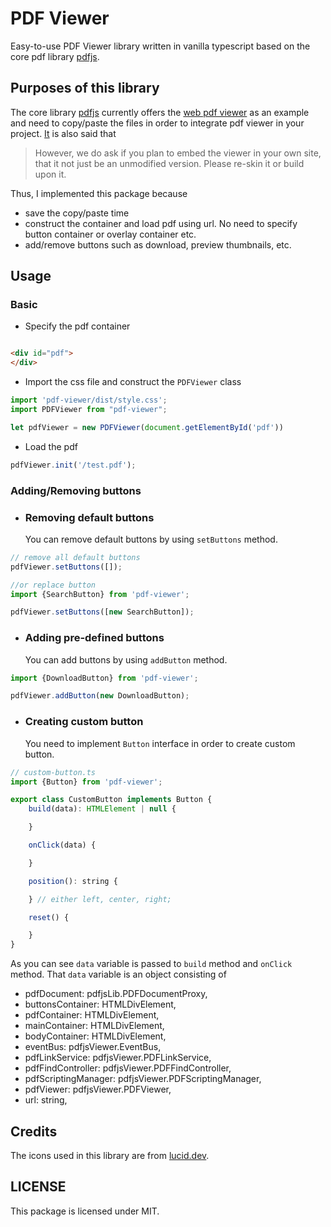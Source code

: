 # PDF Viewer

Easy-to-use PDF Viewer library written in vanilla typescript based on the core pdf
library [pdfjs](https://github.com/mozilla/pdf.js/).

## Purposes of this library

The core library [pdfjs](https://github.com/mozilla/pdf.js/) currently offers
the [web pdf viewer](https://github.com/mozilla/pdf.js/blob/master/web) as an example and need
to copy/paste the files in order to integrate pdf viewer in your
project. [It](https://mozilla.github.io/pdf.js/getting_started/) is also said that
> However, we do ask if you plan to embed the viewer in your own site, that it not just be an unmodified version. Please
> re-skin it or build upon it.

Thus, I implemented this package because

- save the copy/paste time
- construct the container and load pdf using url. No need to specify button container or overlay container etc.
- add/remove buttons such as download, preview thumbnails, etc.

## Usage

### Basic

- Specify the pdf container

```html

<div id="pdf">
</div>
```

- Import the css file and construct the `PDFViewer` class

```js
import 'pdf-viewer/dist/style.css';
import PDFViewer from "pdf-viewer";

let pdfViewer = new PDFViewer(document.getElementById('pdf'))
```

- Load the pdf

```js
pdfViewer.init('/test.pdf');
```

### Adding/Removing buttons

- ### Removing default buttons
  You can remove default buttons by using `setButtons` method.

```js
// remove all default buttons
pdfViewer.setButtons([]);

//or replace button
import {SearchButton} from 'pdf-viewer';

pdfViewer.setButtons([new SearchButton]);
```

- ### Adding pre-defined buttons

  You can add buttons by using `addButton` method.

```js
import {DownloadButton} from 'pdf-viewer';

pdfViewer.addButton(new DownloadButton);
```

- ### Creating custom button

  You need to implement `Button` interface in order to create custom button.

```js
// custom-button.ts
import {Button} from 'pdf-viewer';

export class CustomButton implements Button {
    build(data): HTMLElement | null {

    }

    onClick(data) {

    }

    position(): string {

    } // either left, center, right;

    reset() {

    }
}
```

As you can see `data` variable is passed to `build` method and `onClick` method. That `data` variable is an object
consisting of

- pdfDocument: pdfjsLib.PDFDocumentProxy,
- buttonsContainer: HTMLDivElement,
- pdfContainer: HTMLDivElement,
- mainContainer: HTMLDivElement,
- bodyContainer: HTMLDivElement,
- eventBus: pdfjsViewer.EventBus,
- pdfLinkService: pdfjsViewer.PDFLinkService,
- pdfFindController: pdfjsViewer.PDFFindController,
- pdfScriptingManager: pdfjsViewer.PDFScriptingManager,
- pdfViewer: pdfjsViewer.PDFViewer,
- url: string,

## Credits

The icons used in this library are from [lucid.dev](https://lucide.dev).

## LICENSE

This package is licensed under MIT. 
